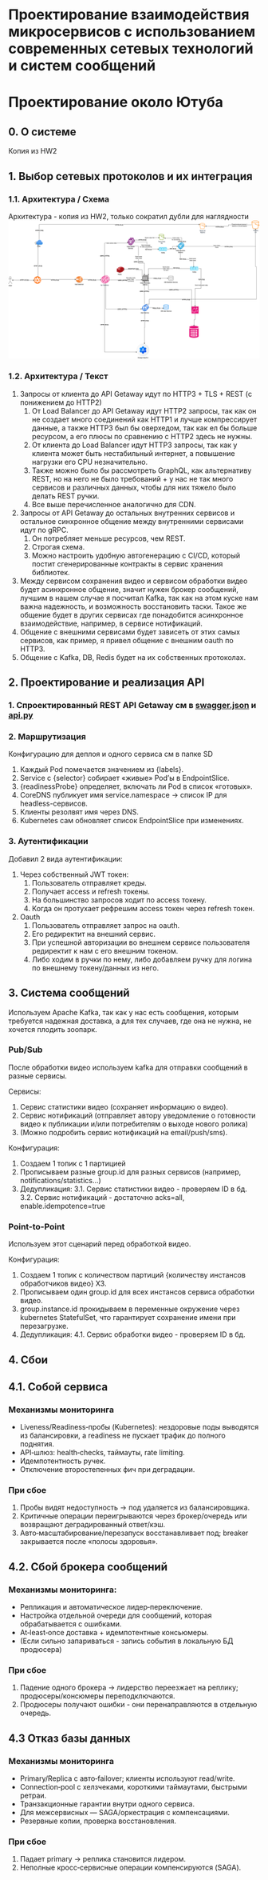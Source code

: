 # Проектирование взаимодействия микросервисов с использованием современных сетевых технологий и систем сообщений
# Проектирование около Ютуба

## 0. О системе
Копия из HW2

## 1. Выбор сетевых протоколов и их интеграция
### 1.1. Архитектура / Схема
Архитектура - копия из HW2, только сократил дубли для наглядности
![Система](./system-diagram.drawio.png)

### 1.2. Архитектура / Текст
1. Запросы от клиента до API Getaway идут по HTTP3 + TLS + REST (с понижением до HTTP2)
   1. От Load Balancer до API Getaway идут HTTP2 запросы, так как он не создает много соединений как HTTP1 и лучше 
   компрессирует данные, а также HTTP3 был бы оверхедом, так как ел бы больше ресурсом, а его плюсы по сравнению с HTTP2 здесь не нужны.
   2. От клиента до Load Balancer идут HTTP3 запросы, так как у клиента может быть нестабильный интернет, а повышение
   нагрузки его CPU незначительно.
   3. Также можно было бы рассмотреть GraphQL, как альтернативу REST, но на него не было требований + у нас не так много
   сервисов и различных данных, чтобы для них тяжело было делать REST ручки.
   4. Все выше перечисленное аналогично для CDN.
2. Запросы от API Getaway до остальных внутренних сервисов и остальное синхронное общение между внутренними сервисами 
идут по gRPC.
   1. Он потребляет меньше ресурсов, чем REST.
   2. Строгая схема.
   3. Можно настроить удобную автогенерацию с CI/CD, который постит сгенерированные контракты в сервис хранения библиотек.
3. Между сервисом сохранения видео и сервисом обработки видео будет асинхронное общение, значит нужен брокер сообщений,
лучшим в нашем случае я посчитал Kafka, так как на этом куске нам важна надежность, и возможность восстановить таски.
Такое же общение будет в других сервисах где понадобится асинхронное взаимодействие, например, в сервисе нотификаций.
4. Общение с внешними сервисами будет зависеть от этих самых сервисов, как пример, я привел общение с внешним oauth по HTTP3.
5. Общение с Kafka, DB, Redis будет на их собственных протоколах.

## 2. Проектирование и реализация API
### 1. Спроектированный REST API Getaway см в [swagger.json](API/swagger.json) и [api.py](API/api.py)

### 2. Маршрутизация
Конфигурацию для деплоя и одного сервиса см в папке SD

1. Каждый Pod помечается значением из {labels}.
2. Service с {selector} собирает «живые» Pod’ы в EndpointSlice.
3. {readinessProbe} определяет, включать ли Pod в список «готовых».
4. CoreDNS публикует имя service.namespace -> список IP для headless-сервисов.
5. Клиенты резолвят имя через DNS.
6. Kubernetes сам обновляет список EndpointSlice при изменениях.

### 3. Аутентификации
Добавил 2 вида аутентификации:
1. Через собственный JWT токен:
   1. Пользователь отправляет креды.
   2. Получает access и refresh токены.
   3. На большинство запросов ходит по access токену.
   4. Когда он протухает рефрешим access токен через refresh токен.
2. Oauth
   1. Пользователь отправляет запрос на oauth.
   2. Его редиректит на внешний сервис.
   3. При успешной авторизации во внешнем сервисе пользователя редиректит к нам с его внешним токеном.
   4. Либо ходим в ручки по нему, либо добавляем ручку для логина по внешнему токену/данных из него.

## 3. Система сообщений
Используем Apache Kafka, так как у нас есть сообщения, которым требуется надежная доставка, 
а для тех случаев, где она не нужна, не хочется плодить зоопарк.

### Pub/Sub
После обработки видео используем kafka для отправки сообщений в разные сервисы.

Сервисы:
1. Сервис статистики видео (сохраняет информацию о видео).
2. Сервис нотификаций (отправляет автору уведомление о готовности видео к публикации и/или потребителям о выходе нового ролика)
3. (Можно подробить сервис нотификаций на email/push/sms).

Конфигурация:
1. Создаем 1 топик с 1 партицией
2. Прописываем разные group.id для разных сервисов (например, notifications/statistics...)
3. Дедупликация:
   3.1. Сервис статистики видео - проверяем ID в бд.
   3.2. Сервис нотификаций - достаточно acks=all, enable.idempotence=true


### Point-to-Point
Используем этот сценарий перед обработкой видео. 

Конфигурация:
1. Создаем 1 топик с количеством партиций {количеству инстансов обработчиков видео} X3.
2. Прописываем один group.id для всех инстансов сервиса обработки видео.
3. group.instance.id прокидываем в переменные окружение через kubernetes StatefulSet, что гарантирует сохранение имени при перезагрузке.
4. Дедупликация:
   4.1. Сервис обработки видео - проверяем ID в бд.

## 4. Сбои

## 4.1. Собой сервиса 

### Механизмы мониторинга
* Liveness/Readiness‑пробы (Kubernetes): нездоровые поды выводятся из балансировки, а readiness не пускает трафик до полного поднятия.
* API‑шлюз: health‑checks, таймауты, rate limiting.
* Идемпотентность ручек.
* Отключение второстепенных фич при деградации.

### При сбое
1. Пробы видят недоступность → под удаляется из балансировщика.
2. Критичные операции переигрываются через брокер/очередь или возвращают деградированный ответ/кэш.
3. Авто‑масштабирование/перезапуск восстанавливает под; breaker закрывается после «полосы здоровья».

## 4.2. Сбой брокера сообщений

### Механизмы мониторинга:
* Репликация и автоматическое лидер‑переключение.
* Настройка отдельной очереди для сообщений, которая обрабатывается с ошибками.
* At‑least‑once доставка + идемпотентные консьюмеры. 
* (Если сильно запариваться - запись события в локальную БД продюсера)

### При сбое
1. Падение одного брокера → лидерство переезжает на реплику; продюсеры/консюмеры переподключаются.
2. Продюсеры получают ошибки - они перенаправляются в отдельную очередь.

## 4.3 Отказ базы данных

### Механизмы мониторинга
* Primary/Replica с авто‑failover; клиенты используют read/write.
* Connection‑pool с хелзчеками, короткими таймаутами, быстрыми ретраи.
* Транзакционные гарантии внутри одного сервиса.
* Для межсервисных — SAGA/оркестрация с компенсациями.
* Резервные копии, проверка восстановления.

### При сбое
1. Падает primary -> реплика становится лидером.
2. Неполные кросс‑сервисные операции компенсируются (SAGA).
